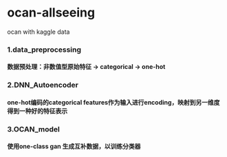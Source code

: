 # ocan-allseeing
ocan with kaggle data

### 1.data_preprocessing
#### 数据预处理：非数值型原始特征 -> categorical -> one-hot 

### 2.DNN_Autoencoder
#### one-hot编码的categorical features作为输入进行encoding，映射到另一维度得到一种好的特征表示

### 3.OCAN_model
#### 使用one-class gan 生成互补数据，以训练分类器
